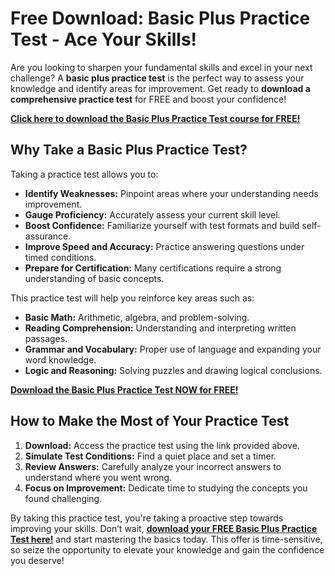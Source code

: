 # Free Download: Basic Plus Practice Test - Ace Your Skills!

Are you looking to sharpen your fundamental skills and excel in your next challenge? A **basic plus practice test** is the perfect way to assess your knowledge and identify areas for improvement. Get ready to **download a comprehensive practice test** for FREE and boost your confidence!

[**Click here to download the Basic Plus Practice Test course for FREE!**](https://udemywork.com/basic-plus-practice-test)

## Why Take a Basic Plus Practice Test?

Taking a practice test allows you to:

*   **Identify Weaknesses:** Pinpoint areas where your understanding needs improvement.
*   **Gauge Proficiency:** Accurately assess your current skill level.
*   **Boost Confidence:** Familiarize yourself with test formats and build self-assurance.
*   **Improve Speed and Accuracy:** Practice answering questions under timed conditions.
*   **Prepare for Certification:** Many certifications require a strong understanding of basic concepts.

This practice test will help you reinforce key areas such as:

*   **Basic Math:** Arithmetic, algebra, and problem-solving.
*   **Reading Comprehension:** Understanding and interpreting written passages.
*   **Grammar and Vocabulary:** Proper use of language and expanding your word knowledge.
*   **Logic and Reasoning:** Solving puzzles and drawing logical conclusions.

[**Download the Basic Plus Practice Test NOW for FREE!**](https://udemywork.com/basic-plus-practice-test)

## How to Make the Most of Your Practice Test

1.  **Download:** Access the practice test using the link provided above.
2.  **Simulate Test Conditions:** Find a quiet place and set a timer.
3.  **Review Answers:** Carefully analyze your incorrect answers to understand where you went wrong.
4.  **Focus on Improvement:** Dedicate time to studying the concepts you found challenging.

By taking this practice test, you're taking a proactive step towards improving your skills. Don’t wait, **[download your FREE Basic Plus Practice Test here!](https://udemywork.com/basic-plus-practice-test)** and start mastering the basics today. This offer is time-sensitive, so seize the opportunity to elevate your knowledge and gain the confidence you deserve!
